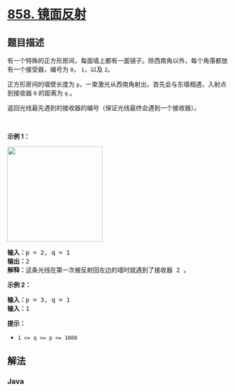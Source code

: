 # [858. 镜面反射](https://leetcode.cn/problems/mirror-reflection)

## 题目描述

<p>有一个特殊的正方形房间，每面墙上都有一面镜子。除西南角以外，每个角落都放有一个接受器，编号为&nbsp;<code>0</code>，&nbsp;<code>1</code>，以及&nbsp;<code>2</code>。</p>

<p>正方形房间的墙壁长度为&nbsp;<code>p</code>，一束激光从西南角射出，首先会与东墙相遇，入射点到接收器 <code>0</code> 的距离为 <code>q</code> 。</p>

<p>返回光线最先遇到的接收器的编号（保证光线最终会遇到一个接收器）。</p>
&nbsp;

<p><strong class="example">示例 1：</strong></p>
<img alt="" src="https://gcore.jsdelivr.net/gh/doocs/leetcode@main/solution/0800-0899/0858.Mirror%20Reflection/images/reflection.png" style="width: 218px; height: 217px;" />
<pre>
<strong>输入：</strong>p = 2, q = 1
<strong>输出：</strong>2
<strong>解释：</strong>这条光线在第一次被反射回左边的墙时就遇到了接收器 2 。
</pre>

<p><strong class="example">示例 2：</strong></p>

<pre>
<strong>输入：</strong>p = 3, q = 1
<strong>输入：</strong>1
</pre>

<p><strong>提示：</strong></p>

<ul>
	<li><code>1 &lt;= q &lt;= p &lt;= 1000</code></li>
</ul>

## 解法

### **Java**

```java

```

